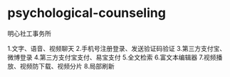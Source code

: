 # psychological-counseling
明心社工事务所

1.文字、语音、视频聊天
2.手机号注册登录、发送验证码验证
3.第三方支付宝、微博登录
4.第三方支付宝支付、易宝支付
5.全文检索
6.富文本编辑器
7.视频播放、视频防下载、视频分片
8.局部刷新
